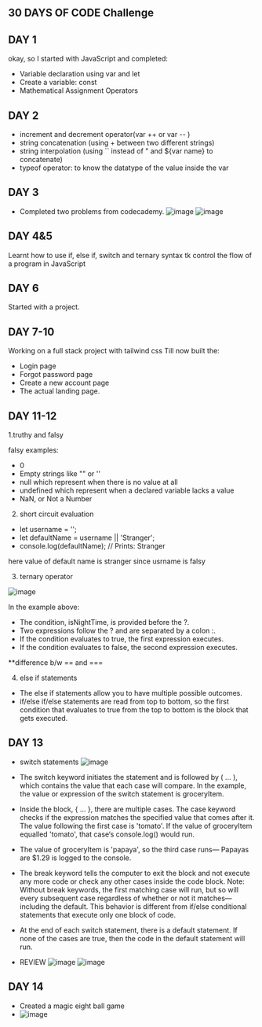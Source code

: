 ## 30 DAYS OF CODE Challenge





## DAY 1
okay, so I started with JavaScript and completed:
- Variable declaration using var and let
- Create a variable: const
- Mathematical Assignment Operators

## DAY 2
- increment and decrement operator(var ++ or var -- )
- string concatenation (using + between two different strings)
- string interpolation (using `` instead of " and ${var name} to concatenate) 
- typeof operator: to know the datatype of the value inside the var

## DAY 3
- Completed two problems from codecademy.
![image](https://user-images.githubusercontent.com/74983536/139049733-92220087-68f9-4dbe-bdb8-4b45966bea51.png)
![image](https://user-images.githubusercontent.com/74983536/139052801-978223e0-c826-4ef4-847f-ce3750c585dd.png)

## DAY 4&5
Learnt how to use if, else if, switch and ternary syntax tk control the flow of a program in JavaScript

## DAY 6
Started with a project.

## DAY 7-10

Working on a full stack project with tailwind css 
Till now built the:
- Login page
- Forgot password page
- Create a new account page 
- The actual landing page.

## DAY 11-12

1.truthy and falsy


falsy examples:
- 0
- Empty strings like "" or ''
- null which represent when there is no value at all
- undefined which represent when a declared variable lacks a value
- NaN, or Not a Number

2. short circuit evaluation

- let username = '';
- let defaultName = username || 'Stranger';
- console.log(defaultName); // Prints: Stranger

here value of default name is stranger since usrname is falsy

3. ternary operator


![image](https://user-images.githubusercontent.com/74983536/140511165-747f60ab-59c6-4bed-8723-ec4c96b792f8.png)


In the example above: 
- The condition, isNightTime, is provided before the ?. 
- Two expressions follow the ? and are separated by a colon :. 
- If the condition evaluates to true, the first expression executes. 
- If the condition evaluates to false, the second expression executes. 
 
**difference b/w == and ===

4. else if statements
- The else if statements allow you to have multiple possible outcomes. 
- if/else if/else statements are read from top to bottom, so the first condition that evaluates to true from the top to bottom is the block that gets executed.

## DAY 13
- switch statements
![image](https://user-images.githubusercontent.com/74983536/140621702-20d4564b-7173-4d6e-a00f-7523ea0990ad.png)
- The switch keyword initiates the statement and is followed by ( ... ), which contains the value that each case will compare. In the example, the value or expression of the switch statement is groceryItem.
- Inside the block, { ... }, there are multiple cases. The case keyword checks if the expression matches the specified value that comes after it. The value following the first case is 'tomato'. If the value of groceryItem equalled 'tomato', that case‘s console.log() would run.
- The value of groceryItem is 'papaya', so the third case runs— Papayas are $1.29 is logged to the console.
- The break keyword tells the computer to exit the block and not execute any more code or check any other cases inside the code block. Note: Without break keywords, the first matching case will run, but so will every subsequent case regardless of whether or not it matches—including the default. This behavior is different from if/else conditional statements that execute only one block of code.
- At the end of each switch statement, there is a default statement. If none of the cases are true, then the code in the default statement will run.


- REVIEW
![image](https://user-images.githubusercontent.com/74983536/140621878-2d82f7c6-7c87-4b3a-8b75-a18fc2472fb7.png)
![image](https://user-images.githubusercontent.com/74983536/140621887-7f837072-6ceb-4a16-b220-1de86454c61f.png)


## DAY 14
- Created a magic eight ball game
- ![image](https://user-images.githubusercontent.com/74983536/140622413-ac6bf33d-0804-4632-8ae3-d9694408830a.png)


